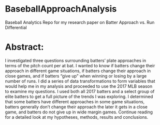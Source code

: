 # BaseballApproachAnalysis
Baseball Analytics Repo for my research paper on Batter Approach vs. Run Differential 


# Abstract:
I investigated three questions surrounding batters’ plate approaches in terms of
the pitch count per at bat. I wanted to know if batters change their approach in different
game situations, if batters change their approach in close games, and if batters “give
up” when winning or losing by a large number of runs. I did a series of data
transformations to form variables that would help me in my analysis and proceeded to
use the 2017 MLB season to examine my questions. I used both all 2017 batters and a
select group of elite batters to get a full picture of the trends I was exploring. I
determined that some batters have different approaches in some game situations,
batters generally don’t change their approach the later it gets in a close game, and
batters do not give up in wide margin games. Continue reading for a detailed look at my
hypotheses, methods, results and conclusions.


